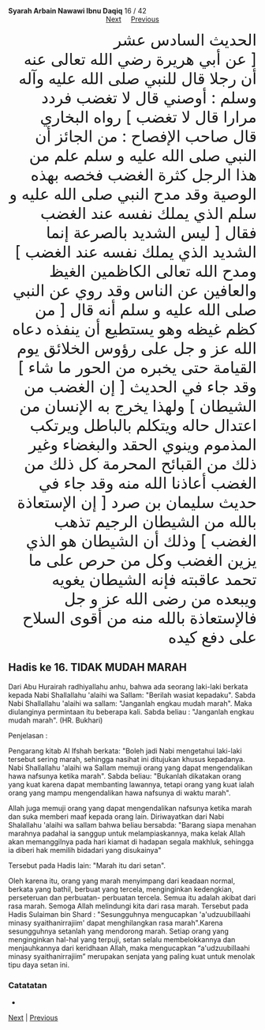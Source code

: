 <tr><td align=center><b>Syarah Arbain Nawawi Ibnu Daqiq</b> 16 / 42<br></td></tr><tr><td valign=top><center><a href='17'>Next</a>&nbsp; &nbsp; &nbsp;<a href='15'>Previous</a></center><section class='nass'><p lang='ar' dir='rtl' align=right><font size=6> الحديث السادس عشر <br />
[ عن أبي هريرة رضي الله تعالى عنه أن رجلا قال للنبي صلى الله عليه وآله وسلم : أوصني قال لا تغضب فردد مرارا قال لا تغضب ] رواه البخاري <br />
قال صاحب الإفصاح : من الجائز أن النبي صلى الله عليه و سلم علم من هذا الرجل كثرة الغضب فخصه بهذه الوصية وقد مدح النبي صلى الله عليه و سلم الذي يملك نفسه عند الغضب فقال [ ليس الشديد بالصرعة إنما الشديد الذي يملك نفسه عند الغضب ] ومدح الله تعالى الكاظمين الغيظ والعافين عن الناس وقد روي عن النبي صلى الله عليه و سلم أنه قال [ من كظم غيظه وهو يستطيع أن ينفذه دعاه الله عز و جل على رؤوس الخلائق يوم القيامة حتى يخبره من الحور ما شاء ] وقد جاء في الحديث [ إن الغضب من الشيطان ] ولهذا يخرج به الإنسان من اعتدال حاله ويتكلم بالباطل ويرتكب المذموم وينوي الحقد والبغضاء وغير ذلك من القبائح المحرمة كل ذلك من الغضب أعاذنا الله منه وقد جاء في حديث سليمان بن صرد [ إن الإستعاذة بالله من الشيطان الرجيم تذهب الغضب ] وذلك أن الشيطان هو الذي يزين الغضب وكل من حرص على ما تحمد عاقبته فإنه الشيطان يغويه ويبعده من رضى الله عز و جل فالإستعاذة بالله منه من أقوى السلاح على دفع كيده <br />
</font></p></section>

<div markdown="1">

## Hadis ke 16. TIDAK MUDAH MARAH

Dari Abu Hurairah radhiyallahu anhu, bahwa ada seorang laki-laki berkata kepada Nabi Shallallahu 'alaihi wa Sallam: "Berilah wasiat kepadaku". Sabda Nabi Shallallahu 'alaihi wa sallam: "Janganlah engkau mudah marah". Maka diulanginya permintaan itu beberapa kali. Sabda beliau : "Janganlah engkau mudah marah". (HR. Bukhari)

Penjelasan :


Pengarang kitab Al Ifshah berkata: "Boleh jadi Nabi mengetahui laki-laki tersebut sering  marah,  sehingga  nasihat  ini  ditujukan  khusus  kepadanya.  Nabi  Shallallahu 'alaihi wa Sallam memuji orang yang dapat mengendalikan hawa nafsunya ketika marah". Sabda beliau: "Bukanlah dikatakan orang yang kuat karena dapat membanting lawannya, tetapi orang yang kuat ialah orang yang mampu mengendalikan hawa nafsunya di waktu marah".

Allah juga memuji orang yang dapat mengendalikan nafsunya ketika marah dan suka memberi maaf kepada orang lain. Diriwayatkan dari Nabi Shalallahu 'alaihi wa sallam bahwa beliau bersabda: "Barang siapa menahan marahnya padahal ia sanggup untuk melampiaskannya, maka kelak Allah akan memanggilnya pada hari kiamat di hadapan segala makhluk, sehingga ia diberi hak memilih bidadari yang disukainya"

Tersebut pada Hadis lain: "Marah itu dari setan".

Oleh karena itu, orang yang marah menyimpang dari keadaan normal, berkata yang bathil, berbuat yang tercela, menginginkan kedengkian, perseteruan dan perbuatan- perbuatan tercela. Semua itu adalah akibat dari rasa marah. Semoga Allah melindungi kita dari rasa marah. Tersebut pada Hadis Sulaiman bin Shard : "Sesungguhnya mengucapkan 'a'udzuubillaahi minasy syaithanirrajiim' dapat menghilangkan rasa marah".Karena sesungguhnya setanlah yang mendorong marah. Setiap orang yang menginginkan hal-hal yang terpuji, setan selalu membelokkannya dan menjauhkannya dari keridhaan Allah, maka mengucapkan “a'udzuubillaahi minasy syaithanirrajiim” merupakan senjata yang paling kuat untuk menolak tipu daya setan ini.

### Catatatan  
- 
[Next](17) | [Previous](15)
</div>
